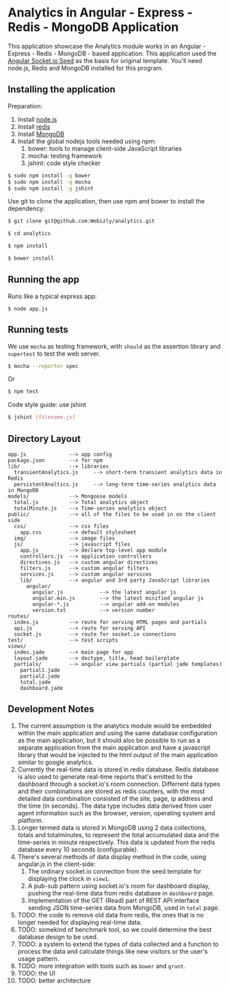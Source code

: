 # Analytics in Angular - Express - Redis - MongoDB Application

This application showcase the Analytics module works in an Angular - Express - Redis - MongoDB - based
application. This application used the [Angular Socket.io Seed](https://github.com/btford/angular-socket-io-seed)
as the basis for original template. You'll need node.js, Redis and MongoDB installed for this program.

## Installing the application

Preparation:
 1. Install [node.js](http://nodejs.org)
 2. Install [redis](http://redis.io)
 3. Install [MongoDB](http://www.mongodb.org)
 4. Install the global nodejs tools needed using npm:
     1. bower: tools to manage client-side JavaScript libraries
     2. mocha: testing framework
     3. jshint: code style checker

```sh
$ sudo npm install -g bower
$ sudo npm install -g mocha
$ sudo npm install -g jshint
```

Use git to clone the application, then use npm and bower to install the dependency:

```sh
$ git clone git@github.com:Webizly/analytics.git

$ cd analytics

$ npm install

$ bower install
```

## Running the app

Runs like a typical express app:

    $ node app.js

## Running tests

We use `mocha` as testing framework, with `should` as the assertion library and `supertest` to test the web server.

```sh
$ mocha --reporter spec
```

Or

```sh
$ npm test
```

Code style guide: use jshint

```sh
$ jshint [filename.js]
```

## Directory Layout

    app.js              --> app config
    package.json        --> for npm
    lib/                --> libraries
      transientAnalytics.js     --> short-term transient analytics data in Redis
      persistentAnaltics.js     --> long-term time-series analytics data in MongoDB
    models/             --> Mongoose models
      total.js          --> Total analytics object
      totalMinute.js    --> Time-series analytics object
    public/             --> all of the files to be used in on the client side
      css/              --> css files
        app.css         --> default stylesheet
      img/              --> image files
      js/               --> javascript files
        app.js          --> declare top-level app module
        controllers.js  --> application controllers
        directives.js   --> custom angular directives
        filters.js      --> custom angular filters
        services.js     --> custom angular services
        lib/            --> angular and 3rd party JavaScript libraries
          angular/
            angular.js            --> the latest angular js
            angular.min.js        --> the latest minified angular js
            angular-*.js          --> angular add-on modules
            version.txt           --> version number
    routes/
      index.js          --> route for serving HTML pages and partials
      api.js            --> route for serving API
      socket.js         --> route for socket.io connections
    test/               --> test scripts
    views/
      index.jade        --> main page for app
      layout.jade       --> doctype, title, head boilerplate
      partials/         --> angular view partials (partial jade templates)
        partial1.jade
        partial2.jade
        total.jade
        dashboard.jade

## Development Notes

  1. The current assumption is the analytics module would be embedded within the main application and using the same database
     configuration as the main application, but it should also be possible to run as a separate application from the main application
     and have a javascript library that would be injected to the html output of the main application similar to google analytics.
  2. Currently the real-time data is stored in redis database. Redis database is also used to generate real-time reports that's emitted
     to the dashboard through a socket.io's room connection. Differrent data types and their combinations are stored as redis counters,
     with the most detailed data combination consisted of the site, page, ip address and the time (in seconds). The data type includes
     data derived from user agent information such as the browser, version, operating system and platform.
  3. Longer termed data is stored in MongoDB using 2 data collections, totals and totalminutes, to represent the total accumulated
     data and the time-series in minute respectively. This data is updated from the redis database every 10 seconds (configurable).
  4. There's several methods of data display method in the code, using angular.js in the client-side:
      1. The ordinary socket.io connection from the seed template for displaying the clock in `view1`.
      2. A pub-sub pattern using socket.io's room for dashboard display, pushing the real-time data from redis database in `dashboard` page.
      3. Implementation of the GET (Read) part of REST API interface sending JSON time-series data from MongoDB, used in `total` page.
  5. TODO: the code to remove old data from redis, the ones that is no longer needed for displaying real-time data.
  6. TODO: somekind of benchmark tool, so we could determine the best database design to be used.
  7. TODO: a system to extend the types of data collected and a function to process the data and calculate things like new visitors
     or the user's usage pattern.
  8. TODO: more integration with tools such as `bower` and `grunt`.
  9. TODO: the UI
 10. TODO: better architecture
